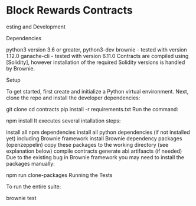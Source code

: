 # Block Rewards Contracts

esting and Development

Dependencies

python3 version 3.6 or greater, python3-dev
brownie - tested with version 1.12.0
ganache-cli - tested with version 6.11.0
Contracts are compiled using [Solidity], however installation of the required Solidity versions is handled by Brownie.

Setup

To get started, first create and initialize a Python virtual environment. Next, clone the repo and install the developer dependencies:

git clone 
cd contracts
pip install -r requirements.txt
Run the command:

npm install
It executes several intallation steps:

install all npm dependencies
install all python dependencies (if not installed yet) including Brownie framework
install Brownie dependency packages (openzeppelin)
copy these packages to the working directory (see explanation below)
compile contracts
generate abi artifaacts (if needed)
Due to the existing bug in Brownie framework you may need to install the packages manually:

npm run clone-packages
Running the Tests

To run the entire suite:

brownie test
